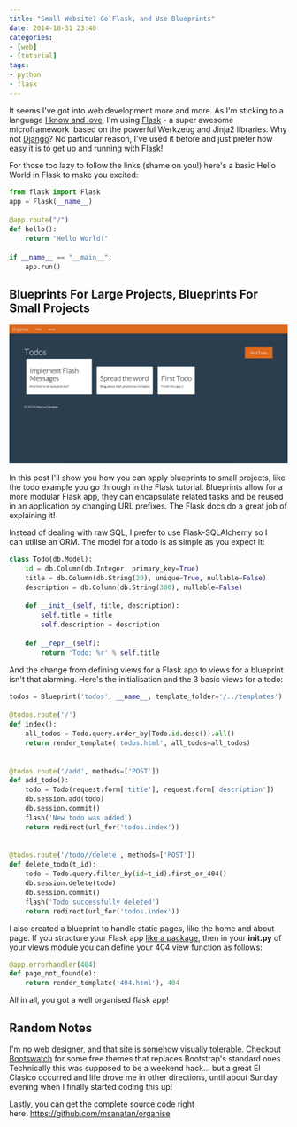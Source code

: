 ```yaml
---
title: "Small Website? Go Flask, and Use Blueprints"
date: 2014-10-31 23:40
categories:
- [web]
- [tutorial]
tags:
- python
- flask
---
```


It seems I've got into web development more and more. As I'm sticking to a language [I know and love](https://www.python.org/ "Python"), I'm using [Flask](http://flask.pocoo.org/ "Flask") - a super awesome microframework  based on the powerful Werkzeug and Jinja2 libraries. Why not [Django](https://www.djangoproject.com/ "Django")? No particular reason, I've used it before and just prefer how easy it is to get up and running with Flask!

For those too lazy to follow the links (shame on you!) here's a basic Hello World in Flask to make you excited:

```python
from flask import Flask
app = Flask(__name__)

@app.route("/")
def hello():
    return "Hello World!"

if __name__ == "__main__":
    app.run()
```

## Blueprints For Large Projects, Blueprints For Small Projects

![Organise - Flask Todo App](./organise_flask_todo.png)

In this post I'll show you how you can apply blueprints to small projects, like the todo example you go through in the Flask tutorial. Blueprints allow for a more modular Flask app, they can encapsulate related tasks and be reused in an application by changing URL prefixes. The Flask docs do a great job of explaining it!

Instead of dealing with raw SQL, I prefer to use Flask-SQLAlchemy so I can utilise an ORM. The model for a todo is as simple as you expect it:

```python
class Todo(db.Model):
    id = db.Column(db.Integer, primary_key=True)
    title = db.Column(db.String(20), unique=True, nullable=False)
    description = db.Column(db.String(300), nullable=False)

    def __init__(self, title, description):
        self.title = title
        self.description = description

    def __repr__(self):
        return 'Todo: %r' % self.title
```

And the change from defining views for a Flask app to views for a blueprint isn't that alarming. Here's the initialisation and the 3 basic views for a todo:

```python
todos = Blueprint('todos', __name__, template_folder='/../templates')

@todos.route('/')
def index():
    all_todos = Todo.query.order_by(Todo.id.desc()).all()
    return render_template('todos.html', all_todos=all_todos)


@todos.route('/add', methods=['POST'])
def add_todo():
    todo = Todo(request.form['title'], request.form['description'])
    db.session.add(todo)
    db.session.commit()
    flash('New todo was added')
    return redirect(url_for('todos.index'))


@todos.route('/todo//delete', methods=['POST'])
def delete_todo(t_id):
    todo = Todo.query.filter_by(id=t_id).first_or_404()
    db.session.delete(todo)
    db.session.commit()
    flash('Todo successfully deleted')
    return redirect(url_for('todos.index'))
```

I also created a blueprint to handle static pages, like the home and about page. If you structure your Flask app [like a package](http://flask.pocoo.org/docs/0.10/patterns/packages/#larger-applications "Large Flask Application Patterns"), then in your **init.py** of your views module you can define your 404 view function as follows:

```python
@app.errorhandler(404)
def page_not_found(e):
    return render_template('404.html'), 404
```

All in all, you got a well organised flask app!

## Random Notes

I'm no web designer, and that site is somehow visually tolerable. Checkout [Bootswatch](https://bootswatch.com/ "Bootswatch") for some free themes that replaces Bootstrap's standard ones. Technically this was supposed to be a weekend hack... but a great El Clásico occurred and life drove me in other directions, until about Sunday evening when I finally started coding this up!

Lastly, you can get the complete source code right here: <https://github.com/msanatan/organise>
